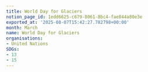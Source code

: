 ```yaml
---
title: World Day for Glaciers
notion_page_id: 1edd6625-c679-8061-8bc4-fae844a80e3e
exported_at: '2025-08-07T15:42:27.782798+00:00'
month: March
name: World Day for Glaciers
organisations:
- United Nations
SDGs:
- 13
- 15
---
```


